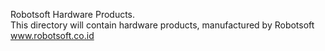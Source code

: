 Robotsoft Hardware Products.
<br>
This directory will contain hardware products, manufactured by Robotsoft
<br>
www.robotsoft.co.id
